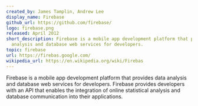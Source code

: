 ```yaml
---
created_by: James Tamplin, Andrew Lee
display_name: Firebase
github_url: https://github.com/firebase/
logo: firebase.png
released: April 2012
short_description: Firebase is a mobile app development platform that provides data
  analysis and database web services for developers.
topic: firebase
url: https://firebas.google.com/
wikipedia_url: https://en.wikipedia.org/wiki/Firebas
---
```

Firebase is a mobile app development platform that provides data analysis and database web services for developers. Firebase provides developers with an API that enables the integration of online statistical analysis and database communication into their applications.
